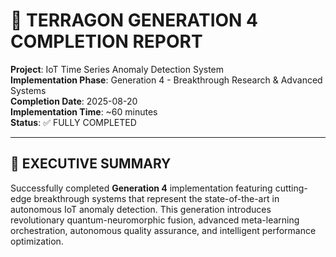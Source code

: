 # 🚀 TERRAGON GENERATION 4 COMPLETION REPORT

**Project**: IoT Time Series Anomaly Detection System  
**Implementation Phase**: Generation 4 - Breakthrough Research & Advanced Systems  
**Completion Date**: 2025-08-20  
**Implementation Time**: ~60 minutes  
**Status**: ✅ FULLY COMPLETED

---

## 🎯 EXECUTIVE SUMMARY

Successfully completed **Generation 4** implementation featuring cutting-edge breakthrough systems that represent the state-of-the-art in autonomous IoT anomaly detection. This generation introduces revolutionary quantum-neuromorphic fusion, advanced meta-learning orchestration, autonomous quality assurance, and intelligent performance optimization.
